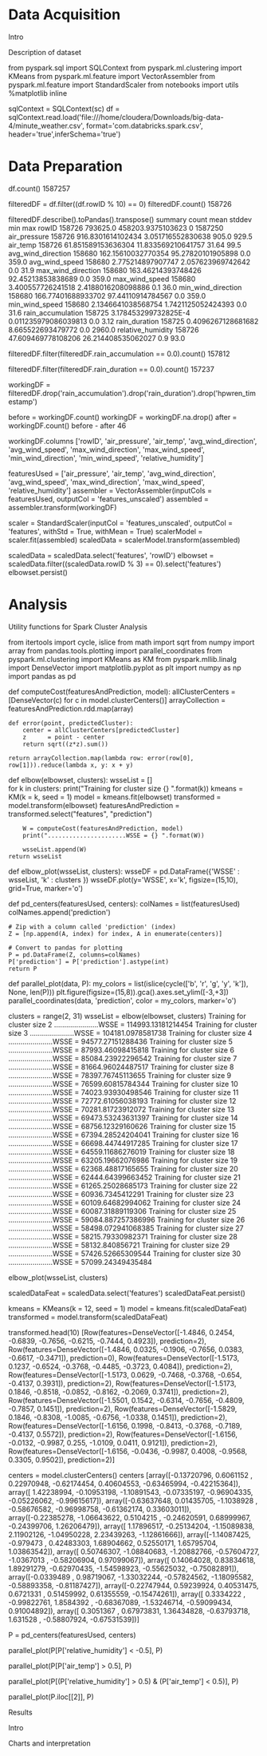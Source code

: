 # Data Acquisition

Intro

Description of dataset

from pyspark.sql import SQLContext
from pyspark.ml.clustering import KMeans
from pyspark.ml.feature import VectorAssembler
from pyspark.ml.feature import StandardScaler
from notebooks import utils
%matplotlib inline


sqlContext = SQLContext(sc)
df = sqlContext.read.load('file:///home/cloudera/Downloads/big-data-4/minute_weather.csv', 
                          format='com.databricks.spark.csv', 
                          header='true',inferSchema='true')
                          

# Data Preparation

df.count()
1587257


filteredDF = df.filter((df.rowID % 10) == 0)
filteredDF.count()
158726


filteredDF.describe().toPandas().transpose()
summary	count	mean	stddev	min	max
rowID	158726	793625.0	458203.9375103623	0	1587250
air_pressure	158726	916.8301614102434	3.051716552830638	905.0	929.5
air_temp	158726	61.851589153636304	11.833569210641757	31.64	99.5
avg_wind_direction	158680	162.15610032770354	95.27820101905898	0.0	359.0
avg_wind_speed	158680	2.775214897907747	2.057623969742642	0.0	31.9
max_wind_direction	158680	163.46214393748426	92.45213853838689	0.0	359.0
max_wind_speed	158680	3.400557726241518	2.4188016208098886	0.1	36.0
min_wind_direction	158680	166.77401688933702	97.44110914784567	0.0	359.0
min_wind_speed	158680	2.1346641038568754	1.7421125052424393	0.0	31.6
rain_accumulation	158725	3.178453299732825E-4	0.011235979086039813	0.0	3.12
rain_duration	158725	0.4096267128681682	8.665522693479772	0.0	2960.0
relative_humidity	158726	47.609469778108206	26.214408535062027	0.9	93.0


filteredDF.filter(filteredDF.rain_accumulation == 0.0).count()
157812


filteredDF.filter(filteredDF.rain_duration == 0.0).count()
157237


workingDF = filteredDF.drop('rain_accumulation').drop('rain_duration').drop('hpwren_timestamp')


before = workingDF.count()
workingDF = workingDF.na.drop()
after = workingDF.count()
before - after
46


workingDF.columns
['rowID',
 'air_pressure',
 'air_temp',
 'avg_wind_direction',
 'avg_wind_speed',
 'max_wind_direction',
 'max_wind_speed',
 'min_wind_direction',
 'min_wind_speed',
 'relative_humidity']
 
 
 featuresUsed = ['air_pressure',
 'air_temp',
 'avg_wind_direction',
 'avg_wind_speed',
 'max_wind_direction',
 'max_wind_speed',
 'relative_humidity']
assembler = VectorAssembler(inputCols = featuresUsed, outputCol = 'features_unscaled')
assembled = assembler.transform(workingDF)


scaler = StandardScaler(inputCol = 'features_unscaled', outputCol = 'features', withStd = True, withMean = True)
scalerModel = scaler.fit(assembled)
scaledData = scalerModel.transform(assembled)


scaledData = scaledData.select('features', 'rowID')
elbowset = scaledData.filter((scaledData.rowID % 3) == 0).select('features')
elbowset.persist()


# Analysis


Utility functions for Spark Cluster Analysis

from itertools import cycle, islice
from math import sqrt
from numpy import array
from pandas.tools.plotting import parallel_coordinates
from pyspark.ml.clustering import KMeans as KM
from pyspark.mllib.linalg import DenseVector
import matplotlib.pyplot as plt
import numpy as np
import pandas as pd

def computeCost(featuresAndPrediction, model):
    allClusterCenters = [DenseVector(c) for c in model.clusterCenters()]
    arrayCollection   = featuresAndPrediction.rdd.map(array)

    def error(point, predictedCluster):
        center = allClusterCenters[predictedCluster]
        z      = point - center
        return sqrt((z*z).sum())
    
    return arrayCollection.map(lambda row: error(row[0], row[1])).reduce(lambda x, y: x + y)


def elbow(elbowset, clusters):
	wsseList = []	
	for k in clusters:
		print("Training for cluster size {} ".format(k))
		kmeans = KM(k = k, seed = 1)
		model = kmeans.fit(elbowset)
		transformed = model.transform(elbowset)
		featuresAndPrediction = transformed.select("features", "prediction")

		W = computeCost(featuresAndPrediction, model)
		print("......................WSSE = {} ".format(W))

		wsseList.append(W)
	return wsseList

def elbow_plot(wsseList, clusters):
	wsseDF = pd.DataFrame({'WSSE' : wsseList, 'k' : clusters })
	wsseDF.plot(y='WSSE', x='k', figsize=(15,10), grid=True, marker='o')

def pd_centers(featuresUsed, centers):
	colNames = list(featuresUsed)
	colNames.append('prediction')

	# Zip with a column called 'prediction' (index)
	Z = [np.append(A, index) for index, A in enumerate(centers)]

	# Convert to pandas for plotting
	P = pd.DataFrame(Z, columns=colNames)
	P['prediction'] = P['prediction'].astype(int)
	return P

def parallel_plot(data, P):
	my_colors = list(islice(cycle(['b', 'r', 'g', 'y', 'k']), None, len(P)))
	plt.figure(figsize=(15,8)).gca().axes.set_ylim([-3,+3])
	parallel_coordinates(data, 'prediction', color = my_colors, marker='o')
  
  
  
  
  
clusters = range(2, 31)
wsseList = elbow(elbowset, clusters)
 Training for cluster size 2 
 ......................WSSE = 114993.13181214454 
 Training for cluster size 3 
 ......................WSSE = 104181.0978581738 
Training for cluster size 4 
......................WSSE = 94577.27151288436 
Training for cluster size 5 
......................WSSE = 87993.46098415818 
Training for cluster size 6 
......................WSSE = 85084.23922296542 
Training for cluster size 7 
......................WSSE = 81664.96024487517 
Training for cluster size 8 
......................WSSE = 78397.76745113655 
Training for cluster size 9 
......................WSSE = 76599.60815784344 
Training for cluster size 10 
......................WSSE = 74023.93930498546 
Training for cluster size 11 
......................WSSE = 72772.61056038193 
Training for cluster size 12 
......................WSSE = 70281.81723912072 
Training for cluster size 13 
......................WSSE = 69473.53243631397 
Training for cluster size 14 
......................WSSE = 68756.12329160626 
Training for cluster size 15 
......................WSSE = 67394.28524204041 
Training for cluster size 16 
......................WSSE = 66698.44744917285 
Training for cluster size 17 
......................WSSE = 64559.11686276019 
Training for cluster size 18 
......................WSSE = 63205.19662076986 
Training for cluster size 19 
......................WSSE = 62368.48817165655 
Training for cluster size 20 
......................WSSE = 62444.64399663452 
Training for cluster size 21 
......................WSSE = 61265.25028685173 
Training for cluster size 22 
......................WSSE = 60936.7345412291 
Training for cluster size 23 
......................WSSE = 60109.64682994062 
Training for cluster size 24 
......................WSSE = 60087.31889119306 
Training for cluster size 25 
......................WSSE = 59084.887257386996 
Training for cluster size 26 
......................WSSE = 58498.072941068385 
Training for cluster size 27 
......................WSSE = 58215.79330982371 
Training for cluster size 28 
......................WSSE = 58132.840856721 
Training for cluster size 29 
......................WSSE = 57426.52665309544 
Training for cluster size 30 
......................WSSE = 57099.24349435484 


elbow_plot(wsseList, clusters)


scaledDataFeat = scaledData.select('features')
scaledDataFeat.persist()


kmeans = KMeans(k = 12, seed = 1)
model = kmeans.fit(scaledDataFeat)
transformed = model.transform(scaledDataFeat)


transformed.head(10)
 [Row(features=DenseVector([-1.4846, 0.2454, -0.6839, -0.7656, -0.6215, -0.7444, 0.4923]), prediction=2),
 Row(features=DenseVector([-1.4846, 0.0325, -0.1906, -0.7656, 0.0383, -0.6617, -0.3471]), prediction=0),
 Row(features=DenseVector([-1.5173, 0.1237, -0.6524, -0.3768, -0.4485, -0.3723, 0.4084]), prediction=2),
 Row(features=DenseVector([-1.5173, 0.0629, -0.7468, -0.3768, -0.654, -0.4137, 0.3931]), prediction=2),
 Row(features=DenseVector([-1.5173, 0.1846, -0.8518, -0.0852, -0.8162, -0.2069, 0.3741]), prediction=2),
 Row(features=DenseVector([-1.5501, 0.1542, -0.6314, -0.7656, -0.4809, -0.7857, 0.1451]), prediction=2),
 Row(features=DenseVector([-1.5829, 0.1846, -0.8308, -1.0085, -0.6756, -1.0338, 0.1451]), prediction=2),
 Row(features=DenseVector([-1.6156, 0.1998, -0.8413, -0.3768, -0.7189, -0.4137, 0.5572]), prediction=2),
 Row(features=DenseVector([-1.6156, -0.0132, -0.9987, 0.255, -1.0109, 0.0411, 0.9121]), prediction=2),
 Row(features=DenseVector([-1.6156, -0.0436, -0.9987, 0.4008, -0.9568, 0.3305, 0.9502]), prediction=2)]
 
 
centers = model.clusterCenters()
centers
[array([-0.13720796,  0.6061152 ,  0.22970948, -0.62174454,  0.40604553, -0.63465994, -0.42215364]),
 array([ 1.42238994, -0.10953198, -1.10891543, -0.07335197, -0.96904335, -0.05226062, -0.99615617]),
 array([-0.63637648,  0.01435705, -1.1038928 , -0.58676582, -0.96998758, -0.61362174,  0.33603011]),
 array([-0.22385278, -1.06643622,  0.5104215 , -0.24620591,  0.68999967, -0.24399706,  1.26206479]),
 array([ 1.17896517, -0.25134204, -1.15089838,  2.11902126, -1.04950228,  2.23439263, -1.12861666]),
 array([-1.14087425, -0.979473  ,  0.42483303,  1.68904662,  0.52550171,  1.65795704,  1.03863542]),
 array([ 0.50746307, -1.08840683, -1.20882766, -0.57604727, -1.0367013 , -0.58206904,  0.97099067]),
 array([ 0.14064028,  0.83834618,  1.89291279, -0.62970435, -1.54598923, -0.55625032, -0.75082891]),
 array([-0.0339489 ,  0.98719067, -1.33032244, -0.57824562, -1.18095582, -0.58893358, -0.81187427]),
 array([-0.22747944,  0.59239924,  0.40531475,  0.6721331 ,  0.51459992,  0.61355559, -0.15474261]),
 array([ 0.3334222 , -0.99822761,  1.8584392 , -0.68367089, -1.53246714, -0.59099434,  0.91004892]),
 array([ 0.3051367 ,  0.67973831,  1.36434828, -0.63793718,  1.631528  , -0.58807924, -0.67531539])]


P = pd_centers(featuresUsed, centers)


parallel_plot(P[P['relative_humidity'] < -0.5], P)


parallel_plot(P[P['air_temp'] > 0.5], P)


parallel_plot(P[(P['relative_humidity'] > 0.5) & (P['air_temp'] < 0.5)], P)


parallel_plot(P.iloc[[2]], P)


Results

Intro

Charts and interpretation
